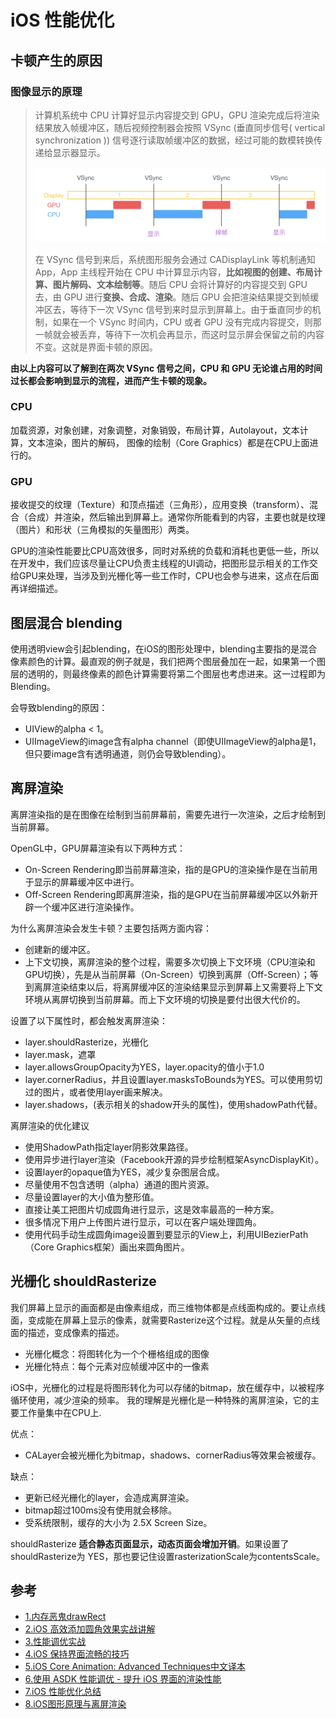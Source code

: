 # iOS 性能优化
## 卡顿产生的原因
### 图像显示的原理
> 计算机系统中 CPU 计算好显示内容提交到 GPU，GPU 渲染完成后将渲染结果放入帧缓冲区，随后视频控制器会按照 VSync (垂直同步信号( vertical synchronization )) 信号逐行读取帧缓冲区的数据，经过可能的数模转换传递给显示器显示。
>
>![](./images/ios_performance_1.png)
>
>在 VSync 信号到来后，系统图形服务会通过 CADisplayLink 等机制通知 App，App 主线程开始在 CPU 中计算显示内容，**比如视图的创建、布局计算、图片解码、文本绘制等**。随后 CPU 会将计算好的内容提交到 GPU 去，由 GPU 进行**变换、合成、渲染**。随后 GPU 会把渲染结果提交到帧缓冲区去，等待下一次 VSync 信号到来时显示到屏幕上。由于垂直同步的机制，如果在一个 VSync 时间内，CPU 或者 GPU 没有完成内容提交，则那一帧就会被丢弃，等待下一次机会再显示，而这时显示屏会保留之前的内容不变。这就是界面卡顿的原因。
>

**由以上内容可以了解到在两次 VSync 信号之间，CPU 和 GPU 无论谁占用的时间过长都会影响到显示的流程，进而产生卡顿的现象。**
### CPU

加载资源，对象创建，对象调整，对象销毁，布局计算，Autolayout，文本计算，文本渲染，图片的解码， 图像的绘制（Core Graphics）都是在CPU上面进行的。
### GPU
接收提交的纹理（Texture）和顶点描述（三角形），应用变换（transform）、混合（合成）并渲染，然后输出到屏幕上。通常你所能看到的内容，主要也就是纹理（图片）和形状（三角模拟的矢量图形）两类。

GPU的渲染性能要比CPU高效很多，同时对系统的负载和消耗也更低一些，所以在开发中，我们应该尽量让CPU负责主线程的UI调动，把图形显示相关的工作交给GPU来处理，当涉及到光栅化等一些工作时，CPU也会参与进来，这点在后面再详细描述。


## 图层混合 blending

使用透明view会引起blending，在iOS的图形处理中，blending主要指的是混合像素颜色的计算。最直观的例子就是，我们把两个图层叠加在一起，如果第一个图层的透明的，则最终像素的颜色计算需要将第二个图层也考虑进来。这一过程即为Blending。

会导致blending的原因：

- UIView的alpha < 1。
- UIImageView的image含有alpha channel（即使UIImageView的alpha是1，但只要image含有透明通道，则仍会导致blending）。

## 离屏渲染
离屏渲染指的是在图像在绘制到当前屏幕前，需要先进行一次渲染，之后才绘制到当前屏幕。

OpenGL中，GPU屏幕渲染有以下两种方式：

- On-Screen Rendering即当前屏幕渲染，指的是GPU的渲染操作是在当前用于显示的屏幕缓冲区中进行。
- Off-Screen Rendering即离屏渲染，指的是GPU在当前屏幕缓冲区以外新开辟一个缓冲区进行渲染操作。

为什么离屏渲染会发生卡顿？主要包括两方面内容：

- 创建新的缓冲区。
- 上下文切换，离屏渲染的整个过程，需要多次切换上下文环境（CPU渲染和GPU切换），先是从当前屏幕（On-Screen）切换到离屏（Off-Screen）；等到离屏渲染结束以后，将离屏缓冲区的渲染结果显示到屏幕上又需要将上下文环境从离屏切换到当前屏幕。而上下文环境的切换是要付出很大代价的。

设置了以下属性时，都会触发离屏渲染：

- layer.shouldRasterize，光栅化
- layer.mask，遮罩
- layer.allowsGroupOpacity为YES，layer.opacity的值小于1.0
- layer.cornerRadius，并且设置layer.masksToBounds为YES。可以使用剪切过的图片，或者使用layer画来解决。
- layer.shadows，(表示相关的shadow开头的属性)，使用shadowPath代替。

离屏渲染的优化建议

- 使用ShadowPath指定layer阴影效果路径。
- 使用异步进行layer渲染（Facebook开源的异步绘制框架AsyncDisplayKit）。
- 设置layer的opaque值为YES，减少复杂图层合成。
- 尽量使用不包含透明（alpha）通道的图片资源。
- 尽量设置layer的大小值为整形值。
- 直接让美工把图片切成圆角进行显示，这是效率最高的一种方案。
- 很多情况下用户上传图片进行显示，可以在客户端处理圆角。
- 使用代码手动生成圆角image设置到要显示的View上，利用UIBezierPath（Core Graphics框架）画出来圆角图片。

## 光栅化 shouldRasterize
我们屏幕上显示的画面都是由像素组成，而三维物体都是点线面构成的。要让点线面，变成能在屏幕上显示的像素，就需要Rasterize这个过程。就是从矢量的点线面的描述，变成像素的描述。

- 光栅化概念：将图转化为一个个栅格组成的图像
- 光栅化特点：每个元素对应帧缓冲区中的一像素

iOS中，光栅化的过程是将图形转化为可以存储的bitmap，放在缓存中，以被程序循环使用，减少渲染的频率。
我的理解是光栅化是一种特殊的离屏渲染，它的主要工作量集中在CPU上.

优点：

- CALayer会被光栅化为bitmap，shadows、cornerRadius等效果会被缓存。

缺点：

- 更新已经光栅化的layer，会造成离屏渲染。
- bitmap超过100ms没有使用就会移除。
- 受系统限制，缓存的大小为 2.5X Screen Size。

shouldRasterize **适合静态页面显示，动态页面会增加开销**。如果设置了shouldRasterize为 YES，那也要记住设置rasterizationScale为contentsScale。


## 参考
- [1.内存恶鬼drawRect](http://bihongbo.com/2016/01/03/memoryGhostdrawRect/)
- [2.iOS 高效添加圆角效果实战讲解 ](https://bestswifter.com/efficient-rounded-corner/)
- [3.性能调优实战](https://bestswifter.com/uikitxing-neng-diao-you-shi-zhan-jiang-jie/)
- [4.iOS 保持界面流畅的技巧](https://blog.ibireme.com/2015/11/12/smooth_user_interfaces_for_ios/)
- [5.iOS Core Animation: Advanced Techniques中文译本](https://zsisme.gitbooks.io/ios-/content/chapter1/layer-capabilities.html)
- [6.使用 ASDK 性能调优 - 提升 iOS 界面的渲染性能](https://draveness.me/asdk-rendering)
- [7.iOS 性能优化总结](https://juejin.im/post/5ace078cf265da23994ee493)
- [8.iOS图形原理与离屏渲染](http://sonnewilling.com/blog/2016/10/19/iostu-xing-yuan-li-yu-chi-ping-xuan-ran/#anchor1.1)
